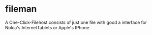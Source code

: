 # fileman
A One-Click-Filehost consists of just one file with good a interface for Nokia's InternetTablets or Apple's IPhone.
